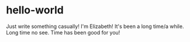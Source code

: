 # hello-world
Just write something casually! 
I'm Elizabeth! It's been a long time/a while. Long time no see. Time has been good for you!
